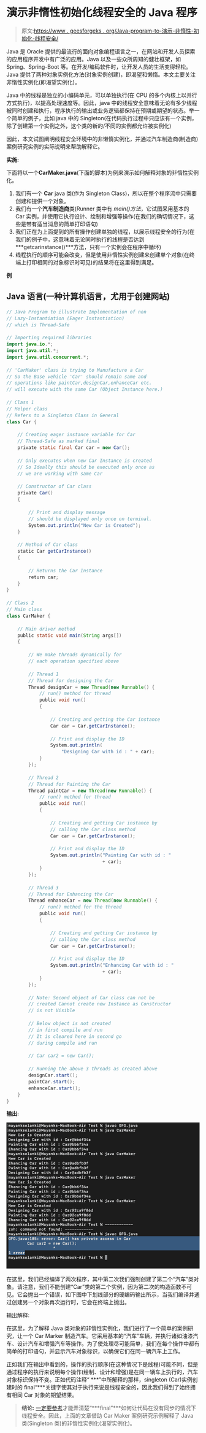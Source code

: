 # 演示非惰性初始化线程安全的 Java 程序

> 原文:[https://www . geesforgeks . org/Java-program-to-演示-非惰性-初始化-线程安全/](https://www.geeksforgeeks.org/java-program-to-demonstrate-the-non-lazy-initialization-thread-safe/)

Java 是 Oracle 提供的最流行的面向对象编程语言之一，在网站和开发人员探索的应用程序开发中有广泛的应用。Java 以及一些众所周知的健壮框架，如 Spring、Spring-Boot 等。在开发/编码软件时，让开发人员的生活变得轻松。Java 提供了两种对象实例化方法(对象实例创建)，即渴望和懒惰。本文主要关注非惰性实例化(即渴望实例化)。

Java 中的线程是独立的小编码单元，可以单独执行(在 CPU 的多个内核上以并行方式执行)，以提高处理速度等。因此，java 中的线程安全意味着无论有多少线程被同时创建和执行，程序执行的输出或业务逻辑都保持在预期或期望的状态。举一个简单的例子，比如 java 中的 Singleton(在代码执行过程中只应该有一个实例，除了创建第一个实例之外，这个类的新的/不同的实例都允许被实例化)

因此，本文试图阐明线程安全环境中的非懒惰实例化，并通过汽车制造商(制造商)案例研究实例的实际说明来帮助解释它。

**实施:**

下面将以一个**CarMaker.java**(下面的脚本)为例来演示如何解释对象的非惰性实例化。

1.  我们有一个 **Car** java 类(作为 Singleton Class)，所以在整个程序流中只需要创建和提供一个对象。
2.  我们有一个**汽车制造商**类(Runner 类中有 *main()方法*，它试图采用基本的 Car 实例，并使用它执行设计、绘制和增强等操作(在我们的确切情况下，这些是带有适当消息的简单打印语句)
3.  我们正在为上面提到的所有操作创建单独的线程，以展示线程安全的行为(在我们的例子中，这意味着无论同时执行的线程是否达到***getcarinstance()***方法，只有一个实例会在程序中循环)
4.  线程执行的顺序可能会改变，但是使用非惰性实例创建来创建单个对象(在终端上打印相同的对象标识时可见)的结果将在这里得到满足。

**例**

## Java 语言(一种计算机语言，尤用于创建网站)

```java
// Java Program to illustrate Implementation of non
// Lazy-Instantiation (Eager Instantiation)
// which is Thread-Safe

// Importing required libraries
import java.io.*;
import java.util.*;
import java.util.concurrent.*;

// 'CarMaker' class is trying to Manufacture a Car
// So the Base vehicle 'Car' should remain same and
// operations like paintCar,designCar,enhanceCar etc.
// will execute with the same Car (Object Instance here.)

// Class 1
// Helper class
// Refers to a Singleton Class in General
class Car {

    // Creating eager instance variable for Car
    // Thread-Safe as marked final
    private static final Car car = new Car();

    // Only executes when new Car Instance is created
    // So Ideally this should be executed only once as
    // we are working with same Car

    // Constructor of Car class
    private Car()
    {

        // Print and display message
        // should be displayed only once on terminal.
        System.out.println("New Car is Created");
    }

    // Method of Car class
    static Car getCarInstance()
    {

        // Returns the Car Instance
        return car;
    }
}

// Class 2
// Main class
class CarMaker {

    // Main driver method
    public static void main(String args[])
    {

        // We make threads dynamically for
        // each operation specified above

        // Thread 1
        // Thread for designing the Car
        Thread designCar = new Thread(new Runnable() {
            // run() method for thread
            public void run()
            {

                // Creating and getting the Car instance
                Car car = Car.getCarInstance();

                // Print and display the ID
                System.out.println(
                    "Designing Car with id : " + car);
            }
        });

        // Thread 2
        // Thread for Painting the Car
        Thread paintCar = new Thread(new Runnable() {
            // run() method for thread
            public void run()
            {

                // Creating and getting Car instance by
                // calling the Car class method
                Car car = Car.getCarInstance();

                // Print and display the ID
                System.out.println("Painting Car with id : "
                                   + car);
            }
        });

        // Thread 3
        // Thread for Enhancing the Car
        Thread enhanceCar = new Thread(new Runnable() {
            // run() method for the thread
            public void run()
            {

                // Creating and getting Car instance by
                // calling the Car class method
                Car car = Car.getCarInstance();

                // Print and display the ID
                System.out.println("Enhancing Car with id : "
                                   + car);
            }
        });

        // Note: Second object of Car class can not be
        // created Cannot create new Instance as Constructor
        // is not Visible

        // Below object is not created
        // in first compile and run
        // It is cleared here in second go
        // during compile and run

        // Car car2 = new Car();

        // Running the above 3 threads as created above
        designCar.start();
        paintCar.start();
        enhanceCar.start();
    }
}
```

**输出:**

![](img/76627356783fcc4c83bed6de3ee18c3a.png)

在这里，我们已经编译了两次程序，其中第二次我们强制创建了第二个“汽车”类对象。请注意，我们不能创建“Car”类的第二个实例，因为第二次的构造函数不可见。它会抛出一个错误，如下图中下划线部分的硬编码输出所示，当我们编译并通过创建另一个对象再次运行时，它会在终端上抛出。

输出解释:

在这里，为了解释 Java 类对象的非惰性实例化，我们进行了一个简单的案例研究，让一个 Car Marker 制造汽车。它采用基本的“汽车”车辆，并执行诸如油漆汽车、设计汽车和增强汽车等操作。为了使处理尽可能简单，我们在每个操作中都有简单的打印语句，并显示汽车对象标识，以确保它们在同一辆汽车上工作。

正如我们在输出中看到的，操作的执行顺序(在这种情况下是线程)可能不同，但是通过程序的执行来说明每个操作(绘制、设计和增强)是在同一辆车上执行的，汽车对象标识保持不变。正如代码注释“ ***”中所解释的那样，singleton (Car)实例创建时的 final“***关键字使其对于执行来说是线程安全的，因此我们得到了始终拥有相同 Car 对象的期望结果。

> **结论:** [一定要参考](https://docs.oracle.com/javase/specs/jls/se8/html/jls-17.html#jls-17.5.1)才能弄清楚“***final”***如何让代码在没有同步的情况下线程安全。因此，上面的文章借助 Car Maker 案例研究示例解释了 Java 类(Singleton 类)的非惰性实例化(渴望实例化)。
